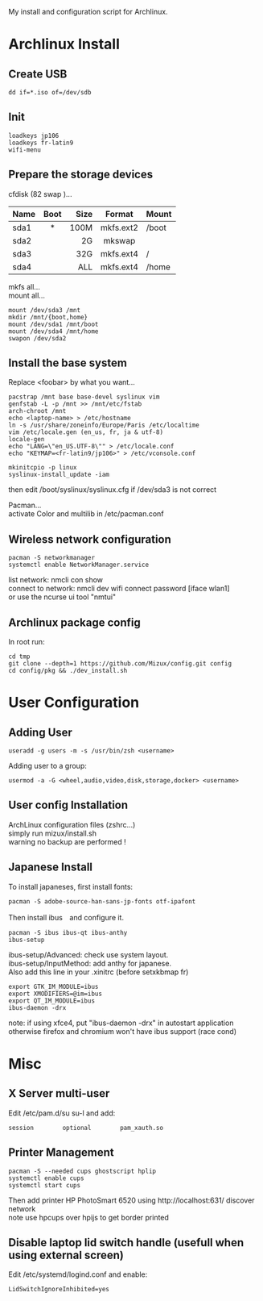 My install and configuration script for Archlinux.

Archlinux Install
=================

Create USB
----------
```
dd if=*.iso of=/dev/sdb
```

Init
----
```
loadkeys jp106
loadkeys fr-latin9
wifi-menu
```

Prepare the storage devices
---------------------------
cfdisk (82 swap )...  

| Name | Boot  | Size   | Format     | Mount |
| ---- | :---: | -----: | :--------: | ----- |
| sda1 | *     | 100M   | mkfs.ext2  | /boot |
| sda2 |       | 2G     | mkswap     |       |
| sda3 |       | 32G    | mkfs.ext4  | /     |
| sda4 |       | ALL    | mkfs.ext4  | /home |

mkfs all...  
mount all...  
```
mount /dev/sda3 /mnt  
mkdir /mnt/{boot,home}  
mount /dev/sda1 /mnt/boot  
mount /dev/sda4 /mnt/home  
swapon /dev/sda2  
```
Install the base system
-----------------------
Replace \<foobar\> by what you want...
```
pacstrap /mnt base base-devel syslinux vim  
genfstab -L -p /mnt >> /mnt/etc/fstab  
arch-chroot /mnt  
echo <laptop-name> > /etc/hostname  
ln -s /usr/share/zoneinfo/Europe/Paris /etc/localtime  
vim /etc/locale.gen (en_us, fr, ja & utf-8)  
locale-gen  
echo "LANG=\"en_US.UTF-8\"" > /etc/locale.conf  
echo "KEYMAP=<fr-latin9/jp106>" > /etc/vconsole.conf  

mkinitcpio -p linux  
syslinux-install_update -iam
```
then edit /boot/syslinux/syslinux.cfg if /dev/sda3 is not correct  

Pacman...  
activate Color and multilib in /etc/pacman.conf

Wireless network configuration
------------------------------
```
pacman -S networkmanager  
systemctl enable NetworkManager.service  
```
list network: nmcli con show  
connect to network: nmcli dev wifi connect <name> password <password> [iface wlan1]  
or use the ncurse ui tool "nmtui"

Archlinux package config
------------------------
In root run:
```
cd tmp
git clone --depth=1 https://github.com/Mizux/config.git config
cd config/pkg && ./dev_install.sh
```

User Configuration
==================

Adding User
-----------
```
useradd -g users -m -s /usr/bin/zsh <username>  
```
Adding user to a group:  
```
usermod -a -G <wheel,audio,video,disk,storage,docker> <username>  
```

User config Installation
-------------------------

ArchLinux configuration files (zshrc...)  
simply run mizux/install.sh  
warning no backup are performed !  

Japanese Install
----------------

To install japaneses, first install fonts:
```
pacman -S adobe-source-han-sans-jp-fonts otf-ipafont
```

Then install ibus　and configure it.
```
pacman -S ibus ibus-qt ibus-anthy 
ibus-setup
```
ibus-setup/Advanced: check use system layout.  
ibus-setup/InputMethod: add anthy for japanese.  
Also add this line in your .xinitrc (before setxkbmap fr)
```
export GTK_IM_MODULE=ibus
export XMODIFIERS=@im=ibus
export QT_IM_MODULE=ibus
ibus-daemon -drx
```
note: if using xfce4, put "ibus-daemon -drx" in autostart application otherwise firefox and chromium won't have ibus support (race cond)

Misc
====

X Server multi-user
-------------------
Edit /etc/pam.d/su su-l and add:  
```
session        optional        pam_xauth.so
```

Printer Management
------------------
```
pacman -S --needed cups ghostscript hplip
systemctl enable cups
systemctl start cups
```
Then add printer HP PhotoSmart 6520 using http://localhost:631/ discover network  
note use hpcups over hpijs to get border printed   

Disable laptop lid switch handle (usefull when using external screen)
---------------------------------------------------------------------
Edit /etc/systemd/logind.conf and enable:  
```
LidSwitchIgnoreInhibited=yes
```
